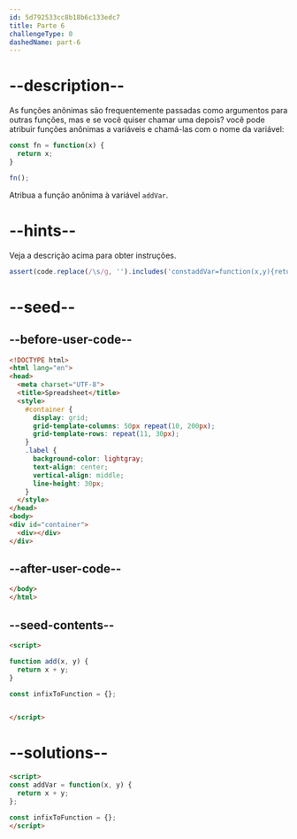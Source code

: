 ```yaml
---
id: 5d792533cc8b18b6c133edc7
title: Parte 6
challengeType: 0
dashedName: part-6
---
```


# --description--

As funções anônimas são frequentemente passadas como argumentos para outras funções, mas e se você quiser chamar uma depois? você pode atribuir funções anônimas a variáveis e chamá-las com o nome da variável:

```js
const fn = function(x) {
  return x;
}

fn();
```

Atribua a função anônima à variável `addVar`.

# --hints--

Veja a descrição acima para obter instruções.

```js
assert(code.replace(/\s/g, '').includes('constaddVar=function(x,y){returnx+y'));
```

# --seed--

## --before-user-code--

```html
<!DOCTYPE html>
<html lang="en">
<head>
  <meta charset="UTF-8">
  <title>Spreadsheet</title>
  <style>
    #container {
      display: grid;
      grid-template-columns: 50px repeat(10, 200px);
      grid-template-rows: repeat(11, 30px);
    }
    .label {
      background-color: lightgray;
      text-align: center;
      vertical-align: middle;
      line-height: 30px;
    }
  </style>
</head>
<body>
<div id="container">
  <div></div>
</div>
```

## --after-user-code--

```html
</body>
</html>
```

## --seed-contents--

```html
<script>

function add(x, y) {
  return x + y;
}

const infixToFunction = {};


</script>
```

# --solutions--

```html
<script>
const addVar = function(x, y) {
  return x + y;
};

const infixToFunction = {};
</script>
```
